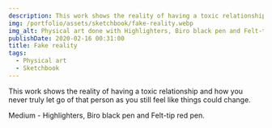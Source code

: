 ```yaml
---
description: This work shows the reality of having a toxic relationship.
img: /portfolio/assets/sketchbook/fake-reality.webp
img_alt: Physical art done with Highlighters, Biro black pen and Felt-tip red pen
publishDate: 2020-02-16 00:31:00
title: Fake reality
tags:
  - Physical art
  - Sketchbook
---
```


This work shows the reality of having a toxic relationship and how you never
truly let go of that person as you still feel like things could change.

Medium - Highlighters, Biro black pen and Felt-tip red pen.
